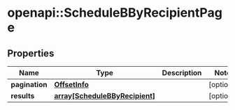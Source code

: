 # openapi::ScheduleBByRecipientPage


## Properties
Name | Type | Description | Notes
------------ | ------------- | ------------- | -------------
**pagination** | [**OffsetInfo**](OffsetInfo.md) |  | [optional] 
**results** | [**array[ScheduleBByRecipient]**](ScheduleBByRecipient.md) |  | [optional] 


